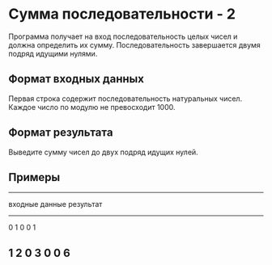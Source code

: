 # Сумма последовательности - 2

Программа получает на вход последовательность целых чисел и должна
определить их сумму.
Последовательность завершается двумя подряд идущими нулями.

## Формат входных данных

Первая строка содержит последовательность натуральных
чисел. Каждое число по модулю не превосходит 1000.

## Формат результата

Выведите сумму чисел до двух подряд идущих нулей.

## Примеры

------------------------------
входные данные  результат
--------------  --------------
0 1 0 0         1

1 2 0 3 0 0     6
------------------------------

